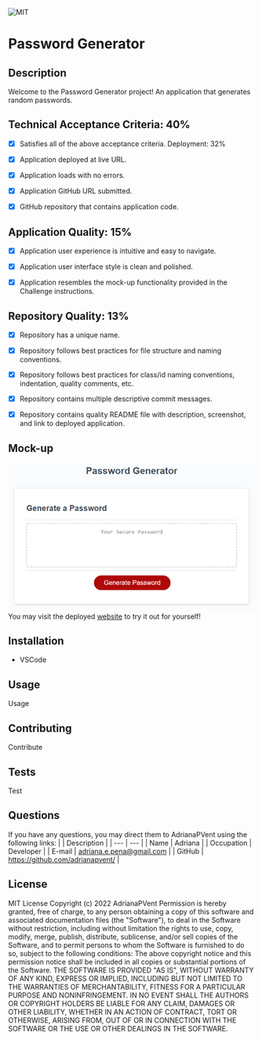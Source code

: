 ![MIT](https://img.shields.io/badge/License-MIT-blue)

# Password Generator

## Description
Welcome to the Password Generator project!
An application that generates random passwords.

## Technical Acceptance Criteria: 40%
- [x] Satisfies all of the above acceptance criteria.
Deployment: 32%
- [x] Application deployed at live URL.

- [x] Application loads with no errors.

- [x] Application GitHub URL submitted.

- [x] GitHub repository that contains application code.

## Application Quality: 15%
- [x] Application user experience is intuitive and easy to navigate.

- [x] Application user interface style is clean and polished.

- [x] Application resembles the mock-up functionality provided in the Challenge instructions.

## Repository Quality: 13%
- [x] Repository has a unique name.

- [x] Repository follows best practices for file structure and naming conventions.

- [x] Repository follows best practices for class/id naming conventions, indentation, quality comments, etc.

- [x] Repository contains multiple descriptive commit messages.

- [x] Repository contains quality README file with description, screenshot, and link to deployed application.

## Mock-up
![mockup](Develop/assets/images/03-javascript-homework-demo.png)
You may visit the deployed [website]() to try it out for yourself!

## Installation
- VSCode

## Usage
Usage

## Contributing
Contribute

## Tests
Test

## Questions
If you have any questions, you may direct them to AdrianaPVent using the following links:
| | Description |
| --- | --- |
| Name | Adriana |
| Occupation | Developer |
| E-mail | <adriana.e.pena@gmail.com> |
| GitHub | <https://github.com/adrianapvent/> |

## License
MIT License
Copyright (c) 2022 AdrianaPVent
Permission is hereby granted, free of charge, to any person obtaining a copy
of this software and associated documentation files (the "Software"), to deal
in the Software without restriction, including without limitation the rights
to use, copy, modify, merge, publish, distribute, sublicense, and/or sell
copies of the Software, and to permit persons to whom the Software is
furnished to do so, subject to the following conditions:
The above copyright notice and this permission notice shall be included in all
copies or substantial portions of the Software.
THE SOFTWARE IS PROVIDED "AS IS", WITHOUT WARRANTY OF ANY KIND, EXPRESS OR
IMPLIED, INCLUDING BUT NOT LIMITED TO THE WARRANTIES OF MERCHANTABILITY,
FITNESS FOR A PARTICULAR PURPOSE AND NONINFRINGEMENT. IN NO EVENT SHALL THE
AUTHORS OR COPYRIGHT HOLDERS BE LIABLE FOR ANY CLAIM, DAMAGES OR OTHER
LIABILITY, WHETHER IN AN ACTION OF CONTRACT, TORT OR OTHERWISE, ARISING FROM,
OUT OF OR IN CONNECTION WITH THE SOFTWARE OR THE USE OR OTHER DEALINGS IN THE
SOFTWARE.
